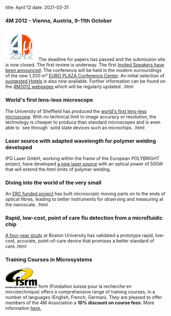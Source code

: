 title: April'12
date: 2021-03-31

<!--break-->
###  4M 2012 - Vienna, Austria, 9-11th October


![4M2011](/images/4m-2012_100.png)
The deadline for papers has passed and the submission site is now closed. The first review is underway. The first [Invited Speakers have been announced](/contents/Invited-Speakers-4M2012.html). The conference will be held in the modern surroundings of the new 1,200 m² [EURO PLAZA Conference Center](http://www.europlaza.at/jart/prj3/euro_pl/website.jart?rel=en&content-id=1155914559700&reserve-mode=active). An initial selection of [suggested Hotels](/content/Hotels-Accommodation) is also now available. Further information can be found on the [4M2012 webpages](/conference/2012) which will be regularly updated. .html
  
###  World's first lens-less microscope

The University of Sheffield has produced the [world's first lens-less microscope](/contents/Virtual-microscope-lens-delivers-real-revolution-imaging.html). With no technical limit to image accuracy or resolution, the technology is cheaper to produce than standard microscopes and is even able to `see through´ solid state devices such as microchips.  .html
  
###  Laser source with adapted wavelength for polymer welding developed

IPG Laser GmbH, working within the frame of the European POLYBRIGHT project, have developed [a new laser source](/contents/New-laser-source-adapted-polymer-welding-developed-POLYBRIGHT-project.html) with an optical power of 500W that will extend the.html
limits of polymer welding.

  
###  Diving into the world of the very small

An [ERC funded project](/contents/Diving-world-very-small.html) has built microscopic moving parts on to the ends of optical fibres, leading to better instruments for observing and measuring at the nanoscale.  .html
  
###  Rapid, low-cost, point of care flu detection from a microfluidic chip

[A four-year study](/contents/Rapid-low-cost-point-care-flu-detection-microfluidic-chip.html) at Boston University has validated a prototype rapid, low-cost, accurate, point-of-care device that promises a better standard of care..html
  
###  Training Courses in Microsystems

![FSRM](/images/FSRM_LOGO_web.gif)
fsrm (Fondation suisse pour la recherche en microtechnique) offers a comprehensive range of training courses, in a number of languages (English, French, German). They are pleased to offer members of the 4M Association a <b>10% discount on course fees.</b> More information [here.](/contents/fsrm-training-courses.html)
